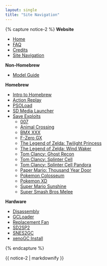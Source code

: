 ```yaml
---
layout: single
title: "Site Navigation"
---
```


{% capture notice-2 %}
**Website**
+ [Home](/)
+ [FAQ](/faq)
+ [Credits](/credit)
+ [Site Navigation](/site-navigation)

**Non-Homebrew**
+ [Model Guide](/models)

**Homebrew**
+ [Intro to Homebrew](/introToHomebrew)
+ [Action Replay](/actionReplay)
+ [PSOLoad](/PSOLoad)
+ [SD Media Launcher](/sdMediaLauncher)
+ [Save Exploits](/saveExploits)
    + [007](/007)
    + [Animal Crossing](/AC)
    + [BMX XXX](/BMX)
    + [F-Zero GX](/FZero)
    + [The Legend of Zelda: Twilight Princess](/TLOZTP)
    + [The Legend of Zelda: Wind Waker](/TLOZWW)
    + [Tom Clancy: Ghost Recon](/ghostRecon)
    + [Tom Clancy: Splinter Cell](/splinterCell)
    + [Tom Clancy: Splinter Cell Pandora](/splinterCellPandora)
    + [Paper Mario: Thousand Year Door](/PMTYOD)
    + [Pokemon Colosseum](/colosseum)
    + [Pokemon XD](/pkXD)
    + [Super Mario Sunshine](/sms)
    + [Super Smash Bros Melee](/ssbm)

**Hardware**
+ [Disassembly](/disassembly)
+ [GCLoader](/gcloader)
+ [Replacement Fan](/replacementFan)
+ [SD2SP2](/sd2sp2)
+ [SNES2GC](/snes2gc)
+ [xenoGC Install](/xenoInstall)

{% endcapture %}
<div class="notice--primary">{{ notice-2 | markdownify }}</div>
